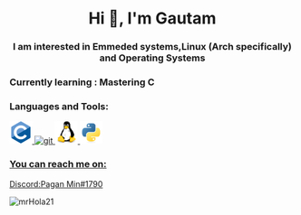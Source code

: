 <h1 align="center">Hi 👋, I'm Gautam</h1>
<h3 align="center">I am interested in Emmeded systems,Linux (Arch specifically) and Operating Systems</h3>


<h3 align="left">Currently learning : Mastering C</h3>

<h3 align="left">Languages and Tools:</h3>
<p align="left"> <a href="https://www.cprogramming.com/" target="_blank"> <img src="https://raw.githubusercontent.com/devicons/devicon/master/icons/c/c-original.svg" alt="c" width="40" height="40"/> </a></a> <a href="https://git-scm.com/" target="_blank"> <img src="https://www.vectorlogo.zone/logos/git-scm/git-scm-icon.svg" alt="git" width="40" height="40"/> </a> <a href="https://www.linux.org/" target="_blank"> <img src="https://raw.githubusercontent.com/devicons/devicon/master/icons/linux/linux-original.svg" alt="linux" width="40" height="40"/> </a><a href="https://www.python.org" target="_blank"> <img src="https://raw.githubusercontent.com/devicons/devicon/master/icons/python/python-original.svg" alt="python" width="40" height="40"/></p>

<h3 align="left">You can reach me on:</h3>
<p align="left">Discord:Pagan Min#1790</p>

<p><img align="left" src="https://github-readme-stats.vercel.app/api/top-langs?username=mrHola21&show_icons=true&locale=en&layout=compact" alt="mrHola21" /></p>


